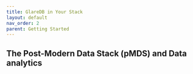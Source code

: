 ```yaml
---
title: GlareDB in Your Stack
layout: default
nav_order: 2
parent: Getting Started
---
```


## The Post-Modern Data Stack (pMDS) and Data analytics
